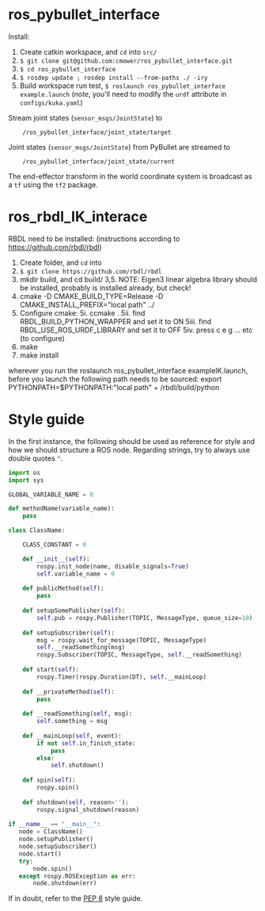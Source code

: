 # ros_pybullet_interface

Install:
1. Create catkin workspace, and `cd` into `src/`
1. `$ git clone git@github.com:cmower/ros_pybullet_interface.git`
1. `$ cd ros_pybullet_interface`
1. `$ rosdep update ; rosdep install --from-paths ./ -iry`
1. Build workspace run test, `$ roslaunch ros_pybullet_interface example.launch` (*note*, you'll need to modify the `urdf` attribute in `configs/kuka.yaml`)

Stream joint states (`sensor_msgs/JointState`) to
```
    /ros_pybullet_interface/joint_state/target
```

Joint states (`sensor_msgs/JointState`) from PyBullet are streamed to
```
    /ros_pybullet_interface/joint_state/current
```

The end-effector transform in the world coordinate system is broadcast as a `tf` using the `tf2` package.


# ros_rbdl_IK_interace

RBDL need to be installed: (instructions according to https://github.com/rbdl/rbdl)
1. Create folder, and `cd` into 
2. `$ git clone https://github.com/rbdl/rbdl`
3. mkdir build, and cd build/ 
3,5.  NOTE:  Eigen3 linear algebra library should be installed, probably is installed already, but check!  
4. cmake -D CMAKE_BUILD_TYPE=Release -D CMAKE_INSTALL_PREFIX="local path" ../ 
5. Configure cmake:
    5i.   ccmake .
    5ii.  find RBDL_BUILD_PYTHON_WRAPPER  and set it to ON 
    5iii. find RBDL_USE_ROS_URDF_LIBRARY  and set it to OFF
    5iv.  press c e g ... etc (to configure)
5. make 
6. make install 

wherever you run the roslaunch ros_pybullet_interface exampleIK.launch, before you launch the following path needs to be sourced:
export PYTHONPATH=$PYTHONPATH:"local path" + /rbdl/build/python


# Style guide

In the first instance, the following should be used as reference for style and how we should structure a ROS node. Regarding strings, try to always use double quotes `"`.

```python
import os
import sys

GLOBAL_VARIABLE_NAME = 0

def methodName(variable_name):
    pass

class ClassName:

    CLASS_CONSTANT = 0

    def __init__(self):
        rospy.init_node(name, disable_signals=True)
        self.variable_name = 0
        
    def publicMethod(self):
        pass
        
    def setupSomePublisher(self):
        self.pub = rospy.Publisher(TOPIC, MessageType, queue_size=10)
        
    def setupSubscriber(self):
        msg = rospy.wait_for_message(TOPIC, MessageType)
        self.__readSomething(msg)
        rospy.Subscriber(TOPIC, MessageType, self.__readSomething)
        
    def start(self):
        rospy.Timer(rospy.Duration(DT), self.__mainLoop)
      
    def __privateMethod(self):
        pass
        
    def __readSomething(self, msg):
        self.something = msg
        
    def __mainLoop(self, event):
        if not self.in_finish_state:
            pass
        else:
            self.shutdown()
        
    def spin(self):
        rospy.spin()
        
    def shutdown(self, reason=''):
        rospy.signal_shutdown(reason)
    
if __name__ == "__main__":
   node = ClassName()
   node.setupPublisher()
   node.setupSubscriber()
   node.start()
   try:
       node.spin()
   except rospy.ROSException as err:
       node.shutdown(err)
```

If in doubt, refer to the [PEP 8](https://www.python.org/dev/peps/pep-0008/) style guide.

